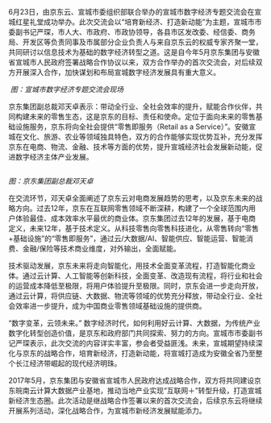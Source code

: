 6月23日，由京东云、宣城市委组织部联合举办的宣城市数字经济专题交流会在宣城红星礼堂成功举办。此次交流会以“培育新经济、打造新动能”为主题，宣城市市委副书记严琛，市人大、市政府、市政协领导，各县市区发改委、经信委、商务局、开发区等负责同事及市属部分企业负责人与来自京东云的权威专家齐聚一堂，共同研讨以信息技术为基础的数字经济转型之道。这是自今年5月京东集团与安徽省宣城市人民政府签署战略合作协议以来，双方合作举办的首次交流会，对后续双方开展深入合作，加快谋划和布局宣城数字经济发展具有重大意义。

![]() *图：宣城市数字经济专题交流会现场*

京东集团副总裁邓天卓表示：带动全行业、全社会效率的提升，赋能合作伙伴，共同构建未来的零售生态，这是京东的目标、责任和使命。定位于面向未来的零售基础设施服务，京东将向全社会提供“零售即服务（Retail as a Service）”。安徽宣城在文化、旅游、农业等领域独具特色，双方的合作能够实现优势互补，充分发挥京东在电商、物流、金融、技术等方面的优势，提升宣城经济社会发展新动能，促进数字经济主体产业发展。

![]()

*图：京东集团副总裁邓天卓*

在交流环节，邓天卓全面阐述了京东云对电商发展趋势的思考，以及京东未来的战略方向。过去12年，京东在互联网零售领域不断深耕，构建了一个全球范围内用户体验最佳、成本效率水平最优的商业体。京东集团过去12年的发展，基于电商定义，未来12年，基于技术定义。从科技零售向零售科技进化，从零售转向“零售+基础设施”的“零售即服务”，通过云/大数据/AI、智能供应、智能运营、智能消费、金融/保险等技术商业维度，对外输出，全面赋能。

技术驱动发展，京东未来将走向智能化，用技术全面变革流程，打造智能化商业体。通过云计算、人工智能等创新科技，全面变革、改造现有流程，将行业和社会的运营成本降低至极限，将用户体验提升至极限。同时，京东会进一步走向开放，通过云计算，将供应链、大数据、物流等领域的优势充分释放，带动全行业、全社会效率进一步提升，成为中国商业零售领域基础设施的提供商。

“数字变革，云领未来。” 数字经济时代，如何利用好云计算、大数据，为传统产业数字化转型创造价值，是京东和政府部门共同探索、努力的方向。宣城市市委副书记严琛表示，此次交流的内容详实丰富，参会者受益匪浅。未来，宣城期望持续深化与京东的战略合作，培育新经济，打造新动能，将宣城打造成为安徽全省乃至整个长江经济带崛起的现代经济明珠。

2017年5月，京东集团与安徽省宣城市人民政府达成战略合作，双方将共同建设京东皖南云计算大数据产业基地，推动当地产业实现“互联网＋”转型升级，打造宣城新经济生态圈。此次活动是继战略合作签署以来的首次交流会，后续京东云将继续开展系列活动，深化战略合作，为宣城市新经济发展赋能添力。